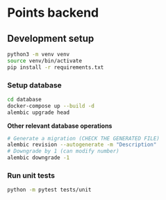 # Points backend


## Development setup

```bash
python3 -m venv venv
source venv/bin/activate
pip install -r requirements.txt
```

### Setup database
```bash
cd database
docker-compose up --build -d
alembic upgrade head
```

**Other relevant database operations**
```bash
# Generate a migration (CHECK THE GENERATED FILE)
alembic revision --autogenerate -m "Description"
# Downgrade by 1 (can modify number)
alembic downgrade -1
```


### Run unit tests
```bash
python -m pytest tests/unit
```
